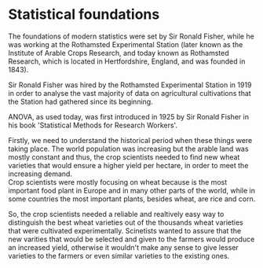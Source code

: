 # Statistical foundations

The foundations of modern statistics were set by Sir Ronald Fisher, while he was working at the Rothamsted Experimental Station (later known as the Institute of Arable Crops Research, and today known as Rothamsted Research, which is located in Hertfordshire, England, and was founded in 1843).   

Sir Ronald Fisher was hired by the Rothamsted Experimental Station in 1919 in order to analyse the vast majority of data on agricultural cultivations that the Station had gathered since its beginning.  

ANOVA, as used today, was first introduced in 1925 by Sir Ronald Fisher in his book 'Statistical Methods for Research Workers'.  

Firstly, we need to understand the historical period when these things were taking place. The world population was increasing but the arable land was mostly constant and thus, the crop scientists needed to find new wheat varieties that would ensure a higher yield per hectare, in order to meet the increasing demand.  
Crop scientists were mostly focusing on wheat because is the most important food plant in Europe and in many other parts of the world, while in some countries the most important plants, besides wheat, are rice and corn.

So, the crop scientists needed a reliable and realtively easy way to distinguish the best wheat varieties out of the thousands wheat varieties that were cultivated experimentally. Scinetists wanted to assure that the new varities that would be selected and given to the farmers would produce an increased yield, otherwise it wouldn't make any sense to give lesser varieties to the farmers or even similar varieties to the existing ones.

